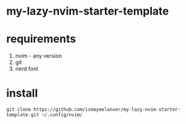 # my-lazy-nvim-starter-template

# requirements

1. nvim - any version
2. git
3. nerd font

# install
```
git clone https://github.com/ismayeelanver/my-lazy-nvim-starter-template.git ~/.config/nvim/
```
